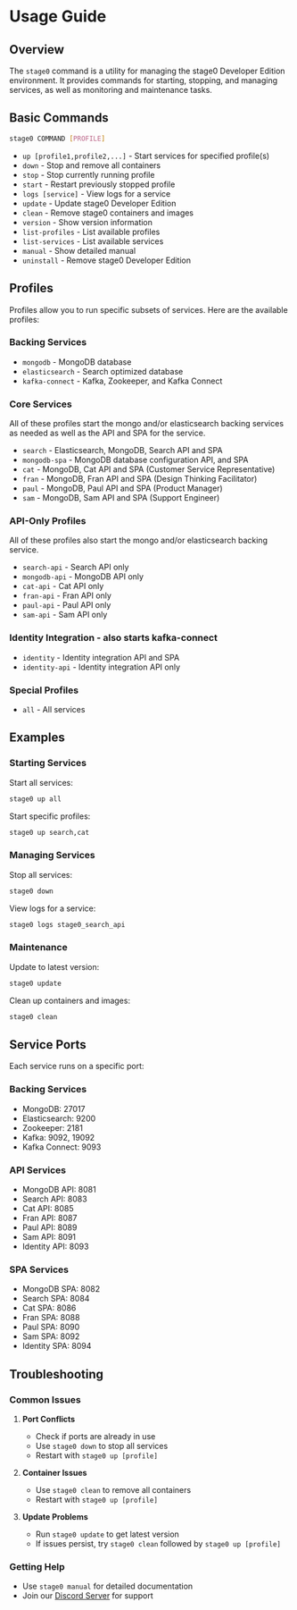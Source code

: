 # Usage Guide

## Overview

The `stage0` command is a utility for managing the stage0 Developer Edition environment. It provides commands for starting, stopping, and managing services, as well as monitoring and maintenance tasks.

## Basic Commands

```bash
stage0 COMMAND [PROFILE]
```

- `up [profile1,profile2,...]` - Start services for specified profile(s)
- `down` - Stop and remove all containers
- `stop` - Stop currently running profile
- `start` - Restart previously stopped profile
- `logs [service]` - View logs for a service
- `update` - Update stage0 Developer Edition
- `clean` - Remove stage0 containers and images
- `version` - Show version information
- `list-profiles` - List available profiles
- `list-services` - List available services
- `manual` - Show detailed manual
- `uninstall` - Remove stage0 Developer Edition

## Profiles

Profiles allow you to run specific subsets of services. Here are the available profiles:

### Backing Services
- `mongodb` - MongoDB database
- `elasticsearch` - Search optimized database
- `kafka-connect` - Kafka, Zookeeper, and Kafka Connect

### Core Services
All of these profiles start the mongo and/or elasticsearch backing services as needed as well as the API and SPA for the service.
- `search` - Elasticsearch, MongoDB, Search API and SPA
- `mongodb-spa` - MongoDB database configuration API, and SPA
- `cat` - MongoDB, Cat API and SPA (Customer Service Representative)
- `fran` - MongoDB, Fran API and SPA (Design Thinking Facilitator)
- `paul` - MongoDB, Paul API and SPA (Product Manager)
- `sam` - MongoDB, Sam API and SPA (Support Engineer)

### API-Only Profiles
All of these profiles also start the mongo and/or elasticsearch backing service.
- `search-api` - Search API only
- `mongodb-api` - MongoDB API only
- `cat-api` - Cat API only
- `fran-api` - Fran API only
- `paul-api` - Paul API only
- `sam-api` - Sam API only

### Identity Integration - also starts kafka-connect 
- `identity` - Identity integration API and SPA
- `identity-api` - Identity integration API only

### Special Profiles
- `all` - All services

## Examples

### Starting Services

Start all services:
```bash
stage0 up all
```

Start specific profiles:
```bash
stage0 up search,cat
```

### Managing Services

Stop all services:
```bash
stage0 down
```

View logs for a service:
```bash
stage0 logs stage0_search_api
```

### Maintenance

Update to latest version:
```bash
stage0 update
```

Clean up containers and images:
```bash
stage0 clean
```

## Service Ports

Each service runs on a specific port:

### Backing Services
- MongoDB: 27017
- Elasticsearch: 9200
- Zookeeper: 2181
- Kafka: 9092, 19092
- Kafka Connect: 9093

### API Services
- MongoDB API: 8081
- Search API: 8083
- Cat API: 8085
- Fran API: 8087
- Paul API: 8089
- Sam API: 8091
- Identity API: 8093

### SPA Services
- MongoDB SPA: 8082
- Search SPA: 8084
- Cat SPA: 8086
- Fran SPA: 8088
- Paul SPA: 8090
- Sam SPA: 8092
- Identity SPA: 8094

## Troubleshooting

### Common Issues

1. **Port Conflicts**
   - Check if ports are already in use
   - Use `stage0 down` to stop all services
   - Restart with `stage0 up [profile]`

2. **Container Issues**
   - Use `stage0 clean` to remove all containers
   - Restart with `stage0 up [profile]`

3. **Update Problems**
   - Run `stage0 update` to get latest version
   - If issues persist, try `stage0 clean` followed by `stage0 up [profile]`

### Getting Help

- Use `stage0 manual` for detailed documentation
- Join our [Discord Server](https://discord.gg/agile-learning-institute) for support
